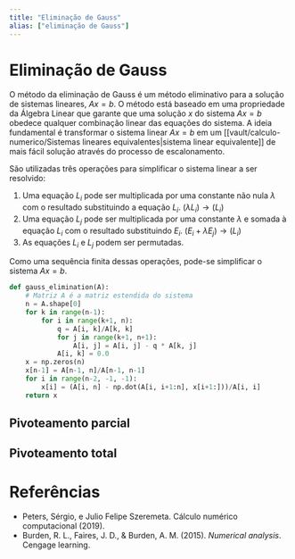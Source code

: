 ```yaml
---
title: "Eliminação de Gauss"
alias: ["eliminação de Gauss"]
---
```


# Eliminação de Gauss

O método da eliminação de Gauss é um método eliminativo para a solução de sistemas lineares, $Ax = b$. O método está baseado em uma propriedade da Álgebra Linear que garante que uma solução $x$ do sistema $Ax=b$ obedece qualquer combinação linear das equações do sistema. A ideia fundamental é transformar o sistema linear $Ax=b$ em um [[vault/calculo-numerico/Sistemas lineares equivalentes|sistema linear equivalente]] de mais fácil solução através do processo de escalonamento.

São utilizadas três operações para simplificar o sistema linear a ser resolvido:
1. Uma equação $L_i$ pode ser multiplicada por uma constante não nula $\lambda$ com o resultado substituindo a equação $L_i$. $(\lambda L_i) \rightarrow (L_i)$
2. Uma equação $L_j$ pode ser multiplicada por uma constante $\lambda$ e somada à equação $L_i$ com o resultado substituindo $E_i$. $(E_i + \lambda E_j) \rightarrow (L_i)$
3. As equações $L_i$ e $L_j$ podem ser permutadas. 

Como uma sequência finita dessas operações, pode-se simplificar o sistema $Ax = b$.

```python
def gauss_elimination(A):
    # Matriz A é a matriz estendida do sistema
    n = A.shape[0]
    for k in range(n-1):
        for i in range(k+1, n):
            q = A[i, k]/A[k, k]
            for j in range(k+1, n+1):                
                A[i, j] = A[i, j] - q * A[k, j]
            A[i, k] = 0.0
    x = np.zeros(n)
    x[n-1] = A[n-1, n]/A[n-1, n-1]
    for i in range(n-2, -1, -1):
        x[i] = (A[i, n] - np.dot(A[i, i+1:n], x[i+1:]))/A[i, i]
    return x
```

## Pivoteamento parcial

## Pivoteamento total


# Referências
- Peters, Sérgio, e Julio Felipe Szeremeta. Cálculo numérico computacional (2019).
- Burden, R. L., Faires, J. D., & Burden, A. M. (2015). _Numerical analysis_. Cengage learning.